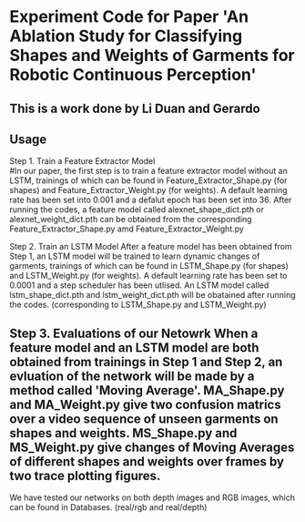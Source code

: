 # Experiment Code for Paper 'An Ablation Study for Classifying Shapes and Weights of Garments for Robotic Continuous Perception'
This is a work done by Li Duan and Gerardo
-----------------------------------------------
## Usage
Step 1. Train a Feature Extractor Model\
#In our paper, the first step is to train a feature extractor model without an LSTM, trainings of which can be found in Feature_Extractor_Shape.py (for shapes) and Feature_Extractor_Weight.py (for weights). A default learning rate has been set into 0.001 and a defalut epoch has been set into 36. After running the codes, a feature model called alexnet_shape_dict.pth or alexnet_weight_dict.pth can be obtained from the corresponding Feature_Extractor_Shape.py amd Feature_Extractor_Weight.py

Step 2. Train an LSTM Model
After a feature model has been obtained from Step 1, an LSTM model will be trained to learn dynamic changes of garments, trainings of which can be found in LSTM_Shape.py (for shapes) and LSTM_Weight.py (for weights). A default learning rate has been set to 0.0001 and a step scheduler has been utlised. An LSTM model called lstm_shape_dict.pth and lstm_weight_dict.pth will be obatained after running the codes. (corresponding to LSTM_Shape.py and LSTM_Weight.py)

Step 3. Evaluations of our Netowrk
When a feature model and an LSTM model are both obtained from trainings in Step 1 and Step 2, an evluation of the network will be made by a method called 'Moving Average'. MA_Shape.py and MA_Weight.py give two confusion matrics over a video sequence of unseen garments on shapes and weights. MS_Shape.py and MS_Weight.py give changes of Moving Averages of different shapes and weights over frames by two trace plotting figures.
---------------------------------------------------
We have tested our networks on both depth images and RGB images, which can be found in Databases. (real/rgb and real/depth)
